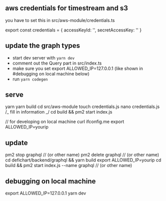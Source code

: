 ## aws credentials for timestream and s3

you have to set this in src/aws-module/credentials.ts

export const credentials = {
accessKeyId: '',
secretAccessKey: ''
}

## update the graph types

- start dev server with `yarn dev`
- comment out the Query part in src/index.ts
- make sure you set export ALLOWED_IP=127.0.0.1 (like shown in #debugging on local machine below)
- run `yarn codegen`

## serve
yarn
yarn build
cd src/aws-module
touch credentials.js
nano credentials.js
/_ fill in information _/
cd build && pm2 start index.js

// for developing on local machine
curl ifconfig.me
export ALLOWED_IP=yourip

## update
pm2 stop graphql // (or other name)
pm2 delete graphql // (or other name)
cd defichart/backend/graphql && yarn build
export ALLOWED_IP=yourip
cd build && pm2 start index.js --name graphql // (or other name)

## debugging on local machine
export ALLOWED_IP=127.0.0.1
yarn dev
